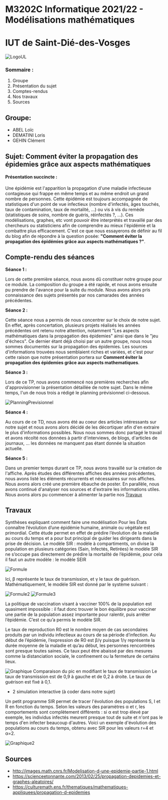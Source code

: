
# M3202C Informatique 2021/22 - Modélisations mathématiques
# IUT de Saint-Dié-des-Vosges 
![LogoUL](https://cdn.discordapp.com/attachments/905110065919426633/913738803737411594/ul.png "LogoUL")
### Sommaire : 
1. Groupe
2. Présentation du sujet
3. Comptes-rendus
4. Nos travaux
5. Sources




## Groupe:
- ABEL Loïc 
- DEMATINI Loris
- GEHIN Clément

## Sujet: Comment éviter la propagation des épidemies grâce aux aspects mathématiques
#### Présentation succincte :
Une épidémie est l'apparition la propagation d'une maladie infectieuse contagieuse qui frappe en même temps et au même endroit un grand nombre de personnes.
Cette épidémie est toujours accompagnée de statistiques d'un point de vue infectieux (nombre d'infectés, âges touchés, taux de contamination, taux de mortalité, ...) ou vis à vis du remède (statistiques de soins, nombre de guéris, réinfectés ?, ...).
Ces modélisations, graphes, etc vont pouvoir être interprétés et travaillé par des chercheurs ou statisticiens afin de comprendre au mieux l'épidémie et la combattre plus efficacement.
C'est ce que nous essayerons de définir au fil du blog afin de répondre à la question posée:
**"Comment éviter la propagation des épidémies grâce aux aspects mathématiques ?"**.

## Compte-rendu des séances
**Séance 1 :**

Lors de cette première séance, nous avons dû constituer notre groupe pour ce module. La composition du groupe a été rapide, et nous avons ensuite pu prendre de l'avance pour la suite du module. Nous avons alors pris connaissance des sujets présentés par nos camarades des années précédentes.

**Séance 2 :**

Cette séance nous a permis de nous concentrer sur le choix de notre sujet. En effet, après concertation, plusieurs projets réalisés les années précédentes ont retenu notre attention, notamment "Les aspects mathématiques dans la propagation des épidemies" ainsi que dans le "jeu d'échecs". Ce dernier étant déjà choisi par un autre groupe, nous nous sommes documentés sur la propagation des épidemies. Les sources d'informations trouvées nous semblaient riches et variées, et c'est pour cette raison que notre présentation portera sur **Comment éviter la propagation des épidemies grâce aux aspects mathematiques**.

**Séance 3 :**

Lors de ce TP, nous avons commencé nos premières recherches afin d'approvisionner la présentation détaillée de notre sujet.
Dans le même temps, l'un de nous trois a rédigé le planning prévisionnel ci-dessous.

![PlanningPrevisionnel](https://gameosu.s-ul.eu/ZJpZKIHy)

**Séance 4 :**

Au cours de ce TD, nous avons été au coeur des articles intéressants sur notre sujet et nous avons alors décidé de les décortiquer afin d'en extraire le plus d'informations possibles. Nous nous sommes donc partagé le travail et avons récolté nos données à partir d'interviews, de blogs, d'articles de journaux, ... les données ne manquent pas étant donnée la situation actuelle.

**Séance 5 :**

Dans un premier temps durant ce TP, nous avons travaillé sur la création de l'affiche. Après études des différentes affiches des années précédentes, nous avons listé les éléments récurrents et nécessaires sur nos affiches. Nous avons alors créé une première ébauche de poster.
En parallèle, nous avons continué d'analyser nos sources et d'extraire les informations utiles. Nous avons alors pu commencer à alimenter la partie nos [Travaux](#travaux) 


## Travaux


Synthèses expliquant comment faire une modélisation 
Pour les États connaître l’évolution d’une épidémie humaine, animale ou végétale est primordial.
Cette étude permet en effet de prédire l’évolution de la maladie au cours du temps et a pour but principal de guider les dirigeants dans la prise de décision.
Le modèle SIR :
modèle à compartiments, on divise la population en plusieurs catégories (Sain, Infectés, Retirées)
le modèle SIR ne s’occupe pas directement de prédire la mortalité de l’épidémie, pour cela il faut un autre modèle : le modèle SEIR

![Formule](http://images.math.cnrs.fr/IMG/png/schema_sir.png)

Ici, β représente le taux de transmission, et γ le taux de guérison. Mathématiquement, le modèle SIR est donné par le système suivant :

![Formule2](https://cdn.discordapp.com/attachments/905110065919426633/913743028726951966/unknown.png)
![Formule3](http://images.math.cnrs.fr/IMG/png/schema_sir_vac.png)

La politique de vaccination visant à vacciner 100% de la population est quasiment impossible : il faut donc trouver le bon équilibre pour vacciner une partie de la population assez importante pour ralentir, puis arrêter l’épidémie. C’est ce qu’a permis le modèle SIR.

Le taux de reproduction R0 est le nombre moyen de cas secondaires produits par un individu infectieux au cours de sa période d’infection.
Au début de l’épidémie, l’expression de R0 est β/γ puisque 1/γ représente la durée moyenne de la maladie et qu’au début, les personnes rencontrées sont presque toutes saines.
Ce taux peut être abaissé par des mesures comme la distanciation sociale, le confinement ou la fermeture de certains lieux.

![Graphique](http://images.math.cnrs.fr/IMG/png/comparaison_trans.png)
Comparaison du pic en modifiant le taux de transmission
Le taux de transmission est de 0,9 à gauche et de 0,2 à droite. Le taux de guérison est fixé à 0,1.


- 2 simulation interactive (à coder dans notre sujet)



Un petit programme SIR permet de tracer l'évolution des populations S, I et R en fonction du temps. Selon les valeurs des paramètres α et r, les comportements sont complètement différents : si α est trop élevé par exemple, les individus infectés meurent presque tout de suite et n'ont pas le temps d'en infecter beaucoup d'autres. Voici un exemple d'évolution des populations au cours du temps, obtenu avec SIR pour les valeurs r=4 et α=2.

![Graphique2](https://cdn.discordapp.com/attachments/905110065919426633/913746859359608882/simu0.png)


## Sources

- http://images.math.cnrs.fr/Modelisation-d-une-epidemie-partie-1.html 
- https://scienceetonnante.com/2013/02/25/propagation-depidemies-et-graphes-aleatoires/
- https://culturemath.ens.fr/thematiques/mathematiques-appliquees/propagation-d-epidemies

